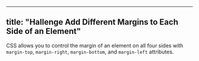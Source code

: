 
---
title: "Hallenge Add Different Margins to Each Side of an Element"
---

CSS allows you to control the margin of an element on all four sides with `margin-top`, `margin-right`, `margin-bottom`, and `margin-left` attributes.

